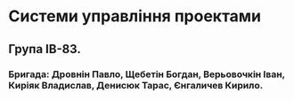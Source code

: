 ﻿# Системи управління проектами
## Група ІВ-83. 
### Бригада: Дровнін Павло, Щебетін Богдан, Верьовочкін Іван, Киріяк Владислав, Денисюк Тарас, Єнгаличев Кирило.

